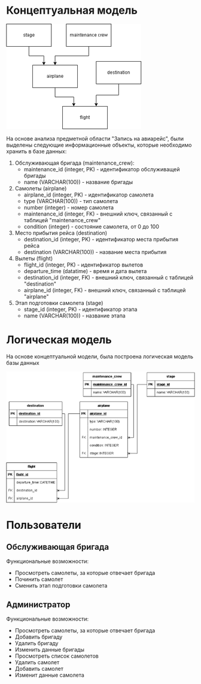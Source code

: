 # Концептуальная модель
![](/images/Диаграмма_базы_данных-Концептуальная.png)

На основе анализа предметной области "Запись на авиарейс", были выделены следующие информационные объекты, которые необходимо хранить в базе данных:
1. Обслуживающая бригада (maintenance_crew):
    - maintenance_id (integer, PK) - идентификатор обслуживащей бригады
    - name (VARCHAR(100)) - название бригады
2. Самолеты (airplane)
    - airplane_id (integer, PK) - идентификатор самолета
    - type (VARCHAR(100)) - тип самолета
    - number (integer) - номер самолета
    - maintenance_id (integer, FK) - внешний ключ, связанный с таблицей "maintenance_crew"
    - condition (integer) - состояние самолета, от 0 до 100
3. Место прибытия рейса (destination)
    - destination_id (integer, PK) - идентификатор места прибытия рейса
    - destination (VARCHAR(100)) - название места прибытия
4. Вылеты (flight)
    - flight_id (integer, PK) - идентификатор вылетов
    - departure_time (datatime) - время и дата вылета
    - destination_id (integer, FK) - внешний ключ, связанный с таблицей "destination"
    - airplane_id (integer, FK) - внешний ключ, связанный с таблицей "airplane"
5. Этап подготовки самолета (stage)
    - stage_id (integer, PK) - идентификатор этапа
    - name (VARCHAR(100)) - название этапа


# Логическая модель
На основе концептуальной модели, была построена логическая модель базы данных

![](/images/Диаграмма_базы_данных-Логическая.png)


# Пользователи

## Обслуживающая бригада

Функциональные возможности:
- Просмотреть самолеты, за которые отвечает бригада
- Починить самолет
- Сменить этап подготовки самолета

## Администратор

Функциональные возможности:
- Просмотреть самолеты, за которые отвечает бригада
- Добавить бригаду
- Удалить бригаду
- Изменить данные бригады
- Просмотреть список самолетов
- Удалить самолет
- Добавить самолет
- Изменит данные самолета
